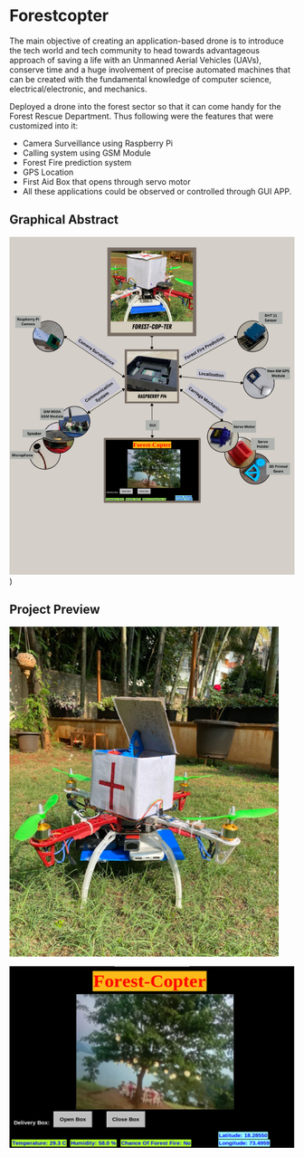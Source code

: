 # Forestcopter

The main objective of creating an application-based drone is to introduce the tech world and tech community to head towards advantageous approach of saving a life with an Unmanned Aerial Vehicles (UAVs), conserve time and a huge involvement of precise automated machines that can be created with the fundamental knowledge of computer science, electrical/electronic, and mechanics.

Deployed a drone into the forest sector so that it can come handy for the Forest Rescue Department. Thus following were the features that were customized into it:

- Camera Surveillance using Raspberry Pi
- Calling system using GSM Module
- Forest Fire prediction system
- GPS Location
- First Aid Box that opens through servo motor
- All these applications could be observed or controlled through GUI APP.

## Graphical Abstract
![](https://github.com/Patil-Vinay/Forest-cop-ter/blob/main/Graphical%20Abstract.png))

## Project Preview
![](https://github.com/Patil-Vinay/Forest-cop-ter/blob/main/Drone.png)

![Image](https://github.com/Patil-Vinay/Forest-cop-ter/blob/main/Result.png)
